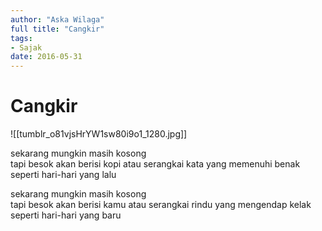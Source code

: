 ```yaml
---
author: "Aska Wilaga"
full title: "Cangkir"
tags:
- Sajak
date: 2016-05-31
---
```


# Cangkir

![[tumblr_o81vjsHrYW1sw80i9o1_1280.jpg]]

sekarang mungkin masih kosong  
tapi besok akan berisi kopi atau serangkai kata yang memenuhi benak  
seperti hari-hari yang lalu  

sekarang mungkin masih kosong  
tapi besok akan berisi kamu atau serangkai rindu yang mengendap kelak  
seperti hari-hari yang baru  
